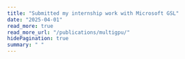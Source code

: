```yaml
---
title: "Submitted my internship work with Microsoft GSL"
date: "2025-04-01"
read_more: true
read_more_url: "/publications/multigpu/"
hidePagination: true
summary: " "
---
```



